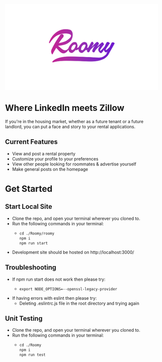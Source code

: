 ![Roomy](./Roomy/public/images/roomylogofull.svg)

# Where LinkedIn meets Zillow
If you're in the housing market, whether as a future tenant or a future landlord, you can put a face and story to your rental applications.


## Current Features
- View and post a rental property    
- Customize your profile to your preferences
- View other people looking for roommates & advertise yourself
- Make general posts on the homepage

# Get Started
## Start Local Site
- Clone the repo, and open your terminal wherever you cloned to.
- Run the following commands in your terminal:
  - ```properties
    cd ./Roomy/roomy
    npm i
    npm run start
    ```
- Development site should be hosted on http://localhost:3000/
## Troubleshooting
- If npm run start does not work then please try:
  - ```properties
    export NODE_OPTIONS=--openssl-legacy-provider
- If having errors with eslint then please try:
  - Deleting .eslintrc.js file in the root directory and trying again
## Unit Testing
- Clone the repo, and open your terminal wherever you cloned to.
- Run the following commands in your terminal:
  - ```properties
    cd ./Roomy
    npm i
    npm run test
    ```
